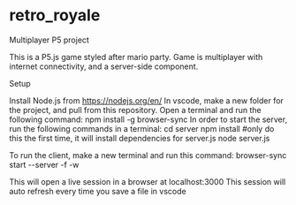 # retro_royale
Multiplayer P5 project


This is a P5.js game styled after mario party.
Game is multiplayer with internet connectivity, and a server-side component.

Setup

Install Node.js from https://nodejs.org/en/
In vscode, make a new folder for the project, and pull from this repository.
Open a terminal and run the following command:
  npm install -g browser-sync
In order to start the server, run the following commands in a terminal:
  cd server
  npm install   #only do this the first time, it will install dependencies for server.js
  node server.js

To run the client, make a new terminal and run this command:
  browser-sync start --server -f -w

This will open a live session in a browser at localhost:3000
This session will auto refresh every time you save a file in vscode

